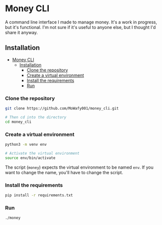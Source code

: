 # Money CLI
A command line interface I made to manage money. It's a work in progress, but it's functional. I'm not sure if it's useful to anyone else, but I thought I'd share it anyway.

## Installation
- [Money CLI](#money-cli)
  - [Installation](#installation)
    - [Clone the repository](#clone-the-repository)
    - [Create a virtual environment](#create-a-virtual-environment)
    - [Install the requirements](#install-the-requirements)
    - [Run](#run)

### Clone the repository
```bash
git clone https://github.com/MoWafy001/money_cli.git

# Then cd into the directory
cd money_cli
```

### Create a virtual environment
```bash
python3 -m venv env

# Activate the virtual environment
source env/bin/activate
```
The script (`money`) expects the virtual environment to be named `env`. If you want to change the name, you'll have to change the script.

### Install the requirements
```bash
pip install -r requirements.txt
```

### Run
```bash
./money
```